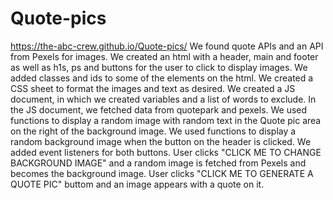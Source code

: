 # Quote-pics
https://the-abc-crew.github.io/Quote-pics/
We found quote APIs and an API from Pexels for images.
We created an html with a header, main and footer as well as h1s, ps and buttons for the user to click to display images. 
We added classes and ids to some of the elements on the html. 
We created a CSS sheet to format the images and text as desired. 
We created a JS document, in which we created variables and a list of words to exclude. 
In the JS document, we fetched data from quotepark and pexels.
We used functions to display a random image with random text in the Quote pic area on the right of the background image.
We used functions to display a random background image when the button on the header is clicked. 
We added event listeners for both buttons. 
User clicks "CLICK ME TO CHANGE BACKGROUND IMAGE" and a random image is fetched from Pexels and becomes the background image. 
User clicks "CLICK ME TO GENERATE A QUOTE PIC" buttom and an image appears with a quote on it. 
